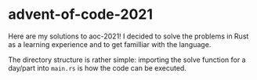 # advent-of-code-2021

Here are my solutions to aoc-2021! I decided to solve the problems in Rust as a learning experience and to get familliar with the language.

The directory structure is rather simple: importing the solve function for a day/part into `main.rs` is how the code can be executed.
